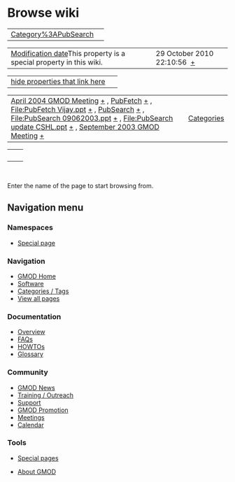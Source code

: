 



<span id="top"></span>




# <span dir="auto">Browse wiki</span>






|                                                                     |     |
|---------------------------------------------------------------------|-----|
| [Category%3APubSearch](/wiki/Category%3APubSearch "Category%3APubSearch") |     |

|  |  |
|----|----|
| <span class="smw-highlighter" data-type="1" state="inline" data-title="Property"><span class="smwbuiltin">[Modification date](/wiki/Property:Modification_date "Property:Modification date")</span><span class="smwttcontent">This property is a special property in this wiki.</span></span> | <span class="smwb-value">29 October 2010 22:10:56  <span class="smwsearch">[+](/wiki/Special%3ASearchByProperty/Modification-20date/29-20October-202010-2022:10:56 "Special%3ASearchByProperty/Modification-20date/29-20October-202010-2022:10:56")</span></span> |

<span id="smw_browse_incoming"></span>

|  |  |
|----|----|
| [hide properties that link here](/mediawiki/index.php?title=Special:Browse&offset=0&dir=out&article=Category%3APubSearch)  |  |

|  |  |
|----|----|
| <span class="smwb-ivalue">[April 2004 GMOD Meeting](/wiki/April_2004_GMOD_Meeting "April 2004 GMOD Meeting") <span class="smwbrowse">[+](/wiki/Special%3ABrowse/April-202004-20GMOD-20Meeting "Special%3ABrowse/April-202004-20GMOD-20Meeting")</span></span> , <span class="smwb-ivalue">[PubFetch](/wiki/PubFetch "PubFetch") <span class="smwbrowse">[+](/wiki/Special%3ABrowse/PubFetch "Special%3ABrowse/PubFetch")</span></span> , <span class="smwb-ivalue">[File:PubFetch Vijay.ppt](/wiki/File:PubFetch_Vijay.ppt "File:PubFetch Vijay.ppt") <span class="smwbrowse">[+](/wiki/Special%3ABrowse/File:PubFetch-20Vijay.ppt "Special%3ABrowse/File:PubFetch-20Vijay.ppt")</span></span> , <span class="smwb-ivalue">[PubSearch](/wiki/PubSearch "PubSearch") <span class="smwbrowse">[+](/wiki/Special%3ABrowse/PubSearch "Special%3ABrowse/PubSearch")</span></span> , <span class="smwb-ivalue">[File:PubSearch 09062003.ppt](/wiki/File:PubSearch_09062003.ppt "File:PubSearch 09062003.ppt") <span class="smwbrowse">[+](/wiki/Special%3ABrowse/File:PubSearch-2009062003.ppt "Special%3ABrowse/File:PubSearch-2009062003.ppt")</span></span> , <span class="smwb-ivalue">[File:PubSearch update CSHL.ppt](/wiki/File:PubSearch_update_CSHL.ppt "File:PubSearch update CSHL.ppt") <span class="smwbrowse">[+](/wiki/Special%3ABrowse/File:PubSearch-20update-20CSHL.ppt "Special%3ABrowse/File:PubSearch-20update-20CSHL.ppt")</span></span> , <span class="smwb-ivalue">[September 2003 GMOD Meeting](/wiki/September_2003_GMOD_Meeting "September 2003 GMOD Meeting") <span class="smwbrowse">[+](/wiki/Special%3ABrowse/September-202003-20GMOD-20Meeting "Special%3ABrowse/September-202003-20GMOD-20Meeting")</span></span> | [Categories](/wiki/Special%3ACategories "Special%3ACategories") |

|     |     |
|-----|-----|
|     |     |

 

Enter the name of the page to start browsing from.  








## Navigation menu



### Namespaces

- <span id="ca-nstab-special">[Special
  page](/wiki/Special%3ABrowse/Category%3APubSearch "This is a special page, you cannot edit the page itself")</span>






### Navigation



- <span id="n-GMOD-Home">[GMOD Home](/wiki/Main_Page)</span>
- <span id="n-Software">[Software](/wiki/GMOD_Components)</span>
- <span id="n-Categories-.2F-Tags">[Categories /
  Tags](/wiki/Categories)</span>
- <span id="n-View-all-pages">[View all
  pages](/wiki/Special:AllPages)</span>




### Documentation



- <span id="n-Overview">[Overview](/wiki/Overview)</span>
- <span id="n-FAQs">[FAQs](/wiki/Category%3AFAQ)</span>
- <span id="n-HOWTOs">[HOWTOs](/wiki/Category%3AHOWTO)</span>
- <span id="n-Glossary">[Glossary](/wiki/Glossary)</span>




### Community



- <span id="n-GMOD-News">[GMOD News](/wiki/GMOD_News)</span>
- <span id="n-Training-.2F-Outreach">[Training /
  Outreach](/wiki/Training_and_Outreach)</span>
- <span id="n-Support">[Support](/wiki/Support)</span>
- <span id="n-GMOD-Promotion">[GMOD
  Promotion](/wiki/GMOD_Promotion)</span>
- <span id="n-Meetings">[Meetings](/wiki/Meetings)</span>
- <span id="n-Calendar">[Calendar](/wiki/Calendar)</span>




### Tools



- <span id="t-specialpages"><a href="/wiki/Special%3ASpecialPages" accesskey="q"
  title="A list of all special pages [q]">Special pages</a></span>






- <span id="footer-places-about">[About
  GMOD](/wiki/GMOD%3AAbout "GMOD%3AAbout")</span>

<!-- -->




